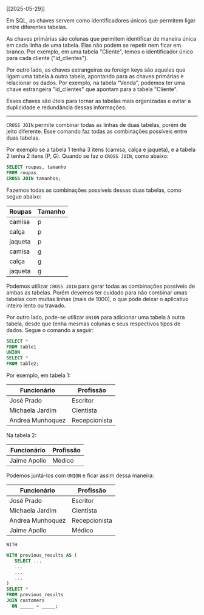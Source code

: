 [[2025-05-29]]

Em SQL, as chaves servem como identificadores únicos que permitem ligar entre diferentes tabelas.

As chaves primárias são colunas que permitem identificar de maneira única em cada linha de uma tabela. Elas não podem se repetir nem ficar em branco. Por exemplo, em uma tabela "Cliente", temos o identificador único para cada cliente ("id_clientes").

Por outro lado, as chaves estrangeiras ou foreign keys são aqueles que ligam uma tabela à outra tabela, apontando para as chaves primárias e relacionar os dados. Por exemplo, na tabela "Venda", podemos ter uma chave estrangeira "id_clientes" que apontam para a tabela "Cliente".

Esses chaves são úteis para tornar as tabelas mais organizadas e evitar a duplicidade e redundância dessas informações.

___

`CROSS JOIN` permite combinar todas as linhas de duas tabelas, porém de jeito diferente. Esse comando faz todas as combinações possíveis entre duas tabelas. 

Por exemplo se a tabela 1 tenha 3 itens (camisa, calça e jaqueta), e a tabela 2 tenha 2 itens (P, G). Quando se faz o `CROSS JOIN`, como abaixo:

```SQL
SELECT roupas, tamanho
FROM roupas
CROSS JOIN tamanhos;

```

Fazemos todas as combinações possíveis dessas duas tabelas, como segue abaixo:

| Roupas  | Tamanho |
| ------- | ------- |
| camisa  | p       |
| calça   | p       |
| jaqueta | p       |
| camisa  | g       |
| calça   | g       |
| jaqueta | g       |

Podemos utilizar `CROSS JOIN` para gerar todas as combinações possíveis de ambas as tabelas. Porém devemos ter cuidado para não combinar umas tabelas com muitas linhas (mais de 1000), o que pode deixar o aplicativo inteiro lento ou travado.


Por outro lado, pode-se utilizar `UNION` para adicionar uma tabela à outra tabela, desde que tenha mesmas colunas e seus respectivos tipos de dados. Segue o comando a seguir:

```SQL
SELECT *  
FROM table1  
UNION  
SELECT *  
FROM table2;
```

Por exemplo, em tabela 1:

| Funcionário      | Profissão     |
| ---------------- | ------------- |
| José Prado       | Escritor      |
| Michaela Jardim  | Cientista     |
| Andrea Munhoquez | Recepcionista |

Na tabela 2:

| Funcionário  | Profissão |
| ------------ | --------- |
| Jaime Apollo | Médico    |

Podemos juntá-los com `UNION` e ficar assim dessa maneira:

| Funcionário      | Profissão     |
| ---------------- | ------------- |
| José Prado       | Escritor      |
| Michaela Jardim  | Cientista     |
| Andrea Munhoquez | Recepcionista |
| Jaime Apollo     | Médico        |

`WITH`


``` SQL
WITH previous_results AS (
   SELECT ...
   ...
   ...
   ...
)
SELECT *
FROM previous_results
JOIN customers
  ON _____ = _____;

```
